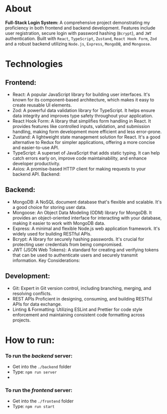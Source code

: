 # About

**Full-Stack Login System:** A comprehensive project demonstrating my proficiency in both frontend and backend development. Features include user registration, secure login with password hashing (`Bcrypt`), and `JWT` authentication. Built with `React`, `TypeScript`, `Zustand`, `React Hook Form`, `Zod` and a robust backend utilizing `Node.js`, `Express`, `MongoDB`, and `Mongoose`.

# Technologies

## Frontend:

* React: A popular JavaScript library for building user interfaces. It's known for its component-based architecture, which makes it easy to create reusable UI elements.   
* Zod: A powerful data validation library for TypeScript. It helps ensure data integrity and improves type safety throughout your application.
* React Hook Form: A library that simplifies form handling in React. It provides features like controlled inputs, validation, and submission handling, making form development more efficient and less error-prone.
* Zustand: A lightweight state management solution for React. It's a good alternative to Redux for simpler applications, offering a more concise and easier-to-use API.
* TypeScript: A superset of JavaScript that adds static typing. It can help catch errors early on, improve code maintainability, and enhance developer productivity.
* Axios: A promise-based HTTP client for making requests to your backend API.
Backend:

## Backend:
* MongoDB: A NoSQL document database that's flexible and scalable. It's a good choice for storing user data.
* Mongoose: An Object Data Modeling (ODM) library for MongoDB. It provides an object-oriented interface for interacting with your database, making it easier to work with MongoDB data.
* Express: A minimal and flexible Node.js web application framework. It's widely used for building RESTful APIs.
* Bcrypt: A library for securely hashing passwords. It's crucial for protecting user credentials from being compromised.
* JWT (JSON Web Tokens): A standard for creating and verifying tokens that can be used to authenticate users and securely transmit information.
Key Considerations:

## Development:

* Git: Expert in Git version control, including branching, merging, and resolving conflicts.
* REST APIs Proficient in designing, consuming, and building RESTful APIs for data exchange.
* Linting & Formatting: Utilizing ESLint and Prettier for code style enforcement and maintaining consistent code formatting across projects.
  # #

# How to run:
### To run the ***backend*** server:
* Get into the `./backend` folder
* Type: ```npm run server```
* 
### To run the ***frontend*** server:
* Get into the `./frontend` folder
* Type: ```npm run start```
